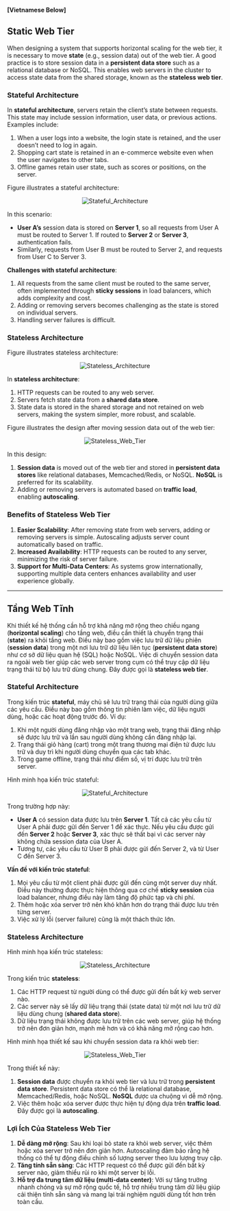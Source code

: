 
**[Vietnamese Below]**

## Static Web Tier

When designing a system that supports horizontal scaling for the web tier, it is necessary to move **state** (e.g., session data) out of the web tier. A good practice is to store session data in a **persistent data store** such as a relational database or NoSQL. This enables web servers in the cluster to access state data from the shared storage, known as the **stateless web tier**.

### Stateful Architecture

In **stateful architecture**, servers retain the client’s state between requests. This state may include session information, user data, or previous actions. Examples include:

1. When a user logs into a website, the login state is retained, and the user doesn’t need to log in again.
2. Shopping cart state is retained in an e-commerce website even when the user navigates to other tabs.
3. Offline games retain user state, such as scores or positions, on the server.

Figure illustrates a stateful architecture:

<p align="center" style="width: 50%; margin-left: 25%">
  <img src="../images/Chapter1/Stateful_Architecture.png" alt="Stateful_Architecture">
</p>

In this scenario:

- **User A’s** session data is stored on **Server 1**, so all requests from User A must be routed to Server 1. If routed to **Server 2** or **Server 3**, authentication fails.
- Similarly, requests from User B must be routed to Server 2, and requests from User C to Server 3.

**Challenges with stateful architecture**:

1. All requests from the same client must be routed to the same server, often implemented through **sticky sessions** in load balancers, which adds complexity and cost.
2. Adding or removing servers becomes challenging as the state is stored on individual servers.
3. Handling server failures is difficult.

### Stateless Architecture

Figure illustrates stateless architecture:

<p align="center" style="width: 50%; margin-left: 25%">
  <img src="../images/Chapter1/Stateless_Architecture.png" alt="Stateless_Architecture">
</p>

In **stateless architecture**:

1. HTTP requests can be routed to any web server.
2. Servers fetch state data from a **shared data store**.
3. State data is stored in the shared storage and not retained on web servers, making the system simpler, more robust, and scalable.

Figure illustrates the design after moving session data out of the web tier:

<p align="center" style="width: 50%; margin-left: 25%">
  <img src="../images/Chapter1/Stateless_Web_Tier.png" alt="Stateless_Web_Tier">
</p>

In this design:

1. **Session data** is moved out of the web tier and stored in **persistent data stores** like relational databases, Memcached/Redis, or NoSQL. **NoSQL** is preferred for its scalability.
2. Adding or removing servers is automated based on **traffic load**, enabling **autoscaling**.

### Benefits of Stateless Web Tier

1. **Easier Scalability**: After removing state from web servers, adding or removing servers is simple. Autoscaling adjusts server count automatically based on traffic.
2. **Increased Availability**: HTTP requests can be routed to any server, minimizing the risk of server failure.
3. **Support for Multi-Data Centers**: As systems grow internationally, supporting multiple data centers enhances availability and user experience globally.

----------

## Tầng Web Tĩnh

Khi thiết kế hệ thống cần hỗ trợ khả năng mở rộng theo chiều ngang (**horizontal scaling**) cho tầng web, điều cần thiết là chuyển trạng thái (**state**) ra khỏi tầng web. Điều này bao gồm việc lưu trữ dữ liệu phiên (**session data**) trong một nơi lưu trữ dữ liệu liên tục (**persistent data store**) như cơ sở dữ liệu quan hệ (SQL) hoặc NoSQL. Việc di chuyển session data ra ngoài web tier giúp các web server trong cụm có thể truy cập dữ liệu trạng thái từ bộ lưu trữ dùng chung. Đây được gọi là **stateless web tier**.

### Stateful Architecture

Trong kiến trúc **stateful**, máy chủ sẽ lưu trữ trạng thái của người dùng giữa các yêu cầu. Điều này bao gồm thông tin phiên làm việc, dữ liệu người dùng, hoặc các hoạt động trước đó. Ví dụ:

1. Khi một người dùng đăng nhập vào một trang web, trạng thái đăng nhập sẽ được lưu trữ và lần sau người dùng không cần đăng nhập lại.
2. Trạng thái giỏ hàng (cart) trong một trang thương mại điện tử được lưu trữ và duy trì khi người dùng chuyển qua các tab khác.
3. Trong game offline, trạng thái như điểm số, vị trí được lưu trữ trên server.

Hình minh họa kiến trúc stateful:

<p align="center" style="width: 50%; margin-left: 25%">
  <img src="../images/Chapter1/Stateful_Architecture.png" alt="Stateful_Architecture">
</p>

Trong trường hợp này:

- **User A** có session data được lưu trên **Server 1**. Tất cả các yêu cầu từ User A phải được gửi đến Server 1 để xác thực. Nếu yêu cầu được gửi đến **Server 2** hoặc **Server 3**, xác thực sẽ thất bại vì các server này không chứa session data của User A.
- Tương tự, các yêu cầu từ User B phải được gửi đến Server 2, và từ User C đến Server 3.

**Vấn đề với kiến trúc stateful**:

1. Mọi yêu cầu từ một client phải được gửi đến cùng một server duy nhất. Điều này thường được thực hiện thông qua cơ chế **sticky session** của load balancer, nhưng điều này làm tăng độ phức tạp và chi phí.
2. Thêm hoặc xóa server trở nên khó khăn hơn do trạng thái được lưu trên từng server.
3. Việc xử lý lỗi (server failure) cũng là một thách thức lớn.

### Stateless Architecture

Hình minh họa kiến trúc stateless:

<p align="center" style="width: 50%; margin-left: 25%">
  <img src="../images/Chapter1/Stateless_Architecture.png" alt="Stateless_Architecture">
</p>

Trong kiến trúc **stateless**:

1. Các HTTP request từ người dùng có thể được gửi đến bất kỳ web server nào.
2. Các server này sẽ lấy dữ liệu trạng thái (state data) từ một nơi lưu trữ dữ liệu dùng chung (**shared data store**).
3. Dữ liệu trạng thái không được lưu trữ trên các web server, giúp hệ thống trở nên đơn giản hơn, mạnh mẽ hơn và có khả năng mở rộng cao hơn.

Hình minh họa thiết kế sau khi chuyển session data ra khỏi web tier:

<p align="center" style="width: 50%; margin-left: 25%">
  <img src="../images/Chapter1/Stateless_Web_Tier.png" alt="Stateless_Web_Tier">
</p>

Trong thiết kế này:

1. **Session data** được chuyển ra khỏi web tier và lưu trữ trong **persistent data store**. Persistent data store có thể là relational database, Memcached/Redis, hoặc NoSQL. **NoSQL** được ưa chuộng vì dễ mở rộng.
2. Việc thêm hoặc xóa server được thực hiện tự động dựa trên **traffic load**. Đây được gọi là **autoscaling**.

### Lợi Ích Của Stateless Web Tier

1. **Dễ dàng mở rộng**: Sau khi loại bỏ state ra khỏi web server, việc thêm hoặc xóa server trở nên đơn giản hơn. Autoscaling đảm bảo rằng hệ thống có thể tự động điều chỉnh số lượng server theo lưu lượng truy cập.
2. **Tăng tính sẵn sàng**: Các HTTP request có thể được gửi đến bất kỳ server nào, giảm thiểu rủi ro khi một server bị lỗi.
3. **Hỗ trợ đa trung tâm dữ liệu (multi-data center)**: Với sự tăng trưởng nhanh chóng và sự mở rộng quốc tế, hỗ trợ nhiều trung tâm dữ liệu giúp cải thiện tính sẵn sàng và mang lại trải nghiệm người dùng tốt hơn trên toàn cầu.